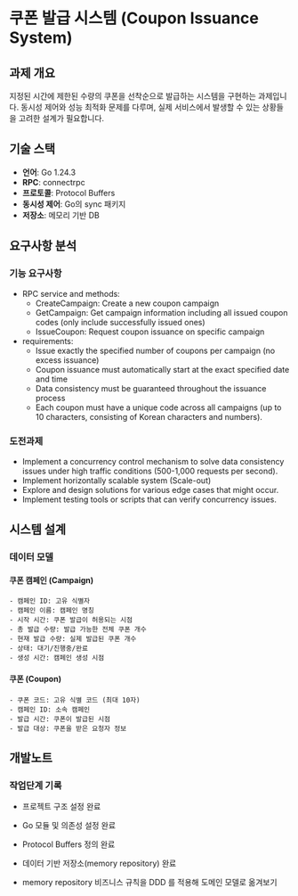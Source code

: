 # 쿠폰 발급 시스템 (Coupon Issuance System)

## 과제 개요
지정된 시간에 제한된 수량의 쿠폰을 선착순으로 발급하는 시스템을 구현하는 과제입니다.
동시성 제어와 성능 최적화 문제를 다루며, 실제 서비스에서 발생할 수 있는 상황들을 고려한 설계가 필요합니다.

## 기술 스택
- **언어**: Go 1.24.3
- **RPC**: connectrpc
- **프로토콜**: Protocol Buffers
- **동시성 제어**: Go의 sync 패키지
- **저장소**: 메모리 기반 DB

## 요구사항 분석
### 기능 요구사항
- RPC service and methods:
  - CreateCampaign: Create a new coupon campaign
  - GetCampaign: Get campaign information including all issued coupon codes
    (only include successfully issued ones)
  - IssueCoupon: Request coupon issuance on specific campaign
- requirements:
  - Issue exactly the specified number of coupons per campaign (no excess issuance)
  - Coupon issuance must automatically start at the exact specified date and time
  - Data consistency must be guaranteed throughout the issuance process
  - Each coupon must have a unique code across all campaigns (up to 10
    characters, consisting of Korean characters and numbers).
### 도전과제
- Implement a concurrency control mechanism to solve data consistency issues
  under high traffic conditions (500-1,000 requests per second).
- Implement horizontally scalable system (Scale-out)
- Explore and design solutions for various edge cases that might occur.
- Implement testing tools or scripts that can verify concurrency issues.

## 시스템 설계

### 데이터 모델

#### 쿠폰 캠페인 (Campaign)
```
- 캠페인 ID: 고유 식별자
- 캠페인 이름: 캠페인 명칭
- 시작 시간: 쿠폰 발급이 허용되는 시점
- 총 발급 수량: 발급 가능한 전체 쿠폰 개수
- 현재 발급 수량: 실제 발급된 쿠폰 개수
- 상태: 대기/진행중/완료
- 생성 시간: 캠페인 생성 시점
```

#### 쿠폰 (Coupon)
```
- 쿠폰 코드: 고유 식별 코드 (최대 10자)
- 캠페인 ID: 소속 캠페인
- 발급 시간: 쿠폰이 발급된 시점
- 발급 대상: 쿠폰을 받은 요청자 정보
```

## 개발노트

### 작업단계 기록
- 프로젝트 구조 설정 완료
- Go 모듈 및 의존성 설정 완료
- Protocol Buffers 정의 완료

- 데이터 기반 저장소(memory repository) 완료
- memory repository 비즈니스 규칙을 DDD 를 적용해 도메인 모델로 옮겨보기